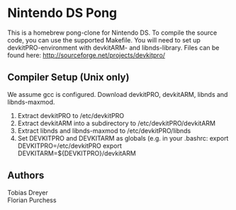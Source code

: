 # Nintendo DS Pong #
This is a homebrew pong-clone for Nintendo DS.
To compile the source code, you can use the supported Makefile.
You will need to set up devkitPRO-environment with devkitARM- and libnds-library.
Files can be found here: http://sourceforge.net/projects/devkitpro/

## Compiler Setup (Unix only) ##
We assume gcc is configured. Download devkitPRO, devkitARM, libnds and libnds-maxmod.  
1. Extract devkitPRO to /etc/devkitPRO  
2. Extract devkitARM into a subdirectory to /etc/devkitPRO/devkitARM
3. Extract libnds and libnds-maxmod to /etc/devkitPRO/libnds
4. Set DEVKITPRO and DEVKITARM as globals (e.g. in your .bashrc: export DEVKITPRO=/etc/devkitPRO export DEVKITARM=${DEVKITPRO}/devkitARM

## Authors ##
Tobias Dreyer   
Florian Purchess
